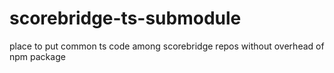 # scorebridge-ts-submodule

place to put common ts code among scorebridge repos without overhead of npm package
